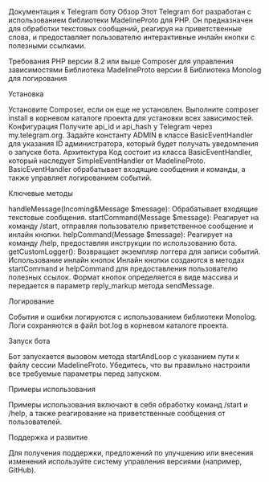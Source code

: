 Документация к Telegram боту
Обзор
Этот Telegram бот разработан с использованием библиотеки MadelineProto для PHP. Он предназначен для обработки текстовых сообщений, реагируя на приветственные слова, и предоставляет пользователю интерактивные инлайн кнопки с полезными ссылками.

Требования
PHP версии 8.2 или выше
Composer для управления зависимостями
Библиотека MadelineProto версии 8
Библиотека Monolog для логирования

Установка

Установите Composer, если он еще не установлен.
Выполните composer install в корневом каталоге проекта для установки всех зависимостей.
Конфигурация
Получите api_id и api_hash у Telegram через my.telegram.org.
Задайте константу ADMIN в классе BasicEventHandler для указания ID администратора, который будет получать уведомления о запуске бота.
Архитектура
Код состоит из класса BasicEventHandler, который наследует SimpleEventHandler от MadelineProto. BasicEventHandler обрабатывает входящие сообщения и команды, а также управляет логированием событий.

Ключевые методы

handleMessage(Incoming&Message $message): Обрабатывает входящие текстовые сообщения.
startCommand(Message $message): Реагирует на команду /start, отправляя пользователю приветственное сообщение и инлайн кнопки.
helpCommand(Message $message): Реагирует на команду /help, предоставляя инструкции по использованию бота.
getCustomLogger(): Возвращает экземпляр логгера для записи событий.
Использование инлайн кнопок
Инлайн кнопки создаются в методах startCommand и helpCommand для предоставления пользователю полезных ссылок. Формат кнопок определяется в виде массива и передается в параметр reply_markup метода sendMessage.

Логирование

События и ошибки логируются с использованием библиотеки Monolog. Логи сохраняются в файл bot.log в корневом каталоге проекта.

Запуск бота

Бот запускается вызовом метода startAndLoop с указанием пути к файлу сессии MadelineProto. Убедитесь, что вы правильно настроили все требуемые параметры перед запуском.

Примеры использования

Примеры использования включают в себя обработку команд /start и /help, а также реагирование на приветственные сообщения от пользователей.

Поддержка и развитие

Для получения поддержки, предложений по улучшению или внесения изменений используйте систему управления версиями (например, GitHub).